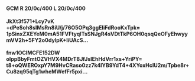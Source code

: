 #### GCM R 20/0c/400 L 20/0c/400
**JkXt3f571+Lcy7vK**<br/>**+dPeSoh8sIMsRn8iU/j/76O5OPq3ggEliFdRooKxTpk=**<br/>**1pSinxZXEYeM0mA51FVFtyqlTsSNJgR4sVDtTkP6OH0qsqQeOFyEhwyymVV2h+5FY2o0dylpK+IiUAcS...**<br/><br/>
**fnw1OCIMCFE152DW**<br/>**olppBbyFmtOZVHVX4MDrT8JfJsIEhHdVrr1xs+YriPY=**<br/>**t8+oQWEROxpY7M9HvCRaso0zz7k4lYB9YdT4+4XYoxHcIU2m/Tpbe8r+Cu8zq95qTg1wheMWefFr5pxi...**